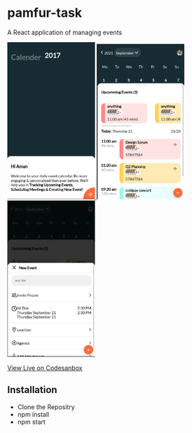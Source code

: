# pamfur-task
A React application of managing events

<a href="#">
<img style="width: 200px;" src="./demos/page1.png" alt="">
</a>

<a href="#">
<img style="width: 200px;" src="./demos/page2.png" alt="">
</a>

<a href="#">
<img style="width: 200px;" src="./demos/page4.png" alt="">
</a>

[View Live on Codesanbox](https://codesandbox.io/s/github/youngsterjaidev/pamfur-task)

## Installation
- Clone the Repositry
- npm install
- npm start
